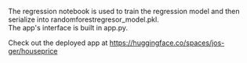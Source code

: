 The regression notebook is used to train the regression model and then serialize into randomforestregresor_model.pkl.<br>
The app's interface is built in app.py.

Check out the deployed app at https://huggingface.co/spaces/jos-ger/houseprice
